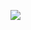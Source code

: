 ![](https://www.nta.go.jp/tmp/9e6488c2-389d-4502-a815-932cb2f4b8fd/images/9b659eb71500be2c7be4484aa393276892fb01fe4e035dfc903161e0749a1d52.jpg)